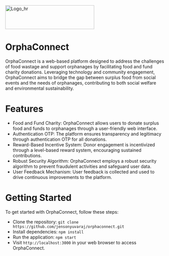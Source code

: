 <img src="https://github.com/jensonyuvaraj/OrphaConnect/assets/70461465/52e3f6db-91fc-4808-a16e-efeab38d1197" alt="Logo_hr" width="280" height="75">

# OrphaConnect
OrphaConnect is a web-based platform designed to address the challenges of food wastage and support orphanages by facilitating food and fund charity donations. Leveraging technology and community engagement, OrphaConnect aims to bridge the gap between surplus food from social events and the needs of orphanages, contributing to both social welfare and environmental sustainability.

# Features
- Food and Fund Charity: OrphaConnect allows users to donate surplus food and funds to orphanages through a user-friendly web interface.
- Authentication OTP: The platform ensures transparency and legitimacy through authentication OTP for all donations.
- Reward-Based Incentive System: Donor engagement is incentivized through a level-based reward system, encouraging sustained contributions.
- Robust Security Algorithm: OrphaConnect employs a robust security algorithm to prevent fraudulent activities and safeguard user data.
- User Feedback Mechanism: User feedback is collected and used to drive continuous improvements to the platform.

# Getting Started
To get started with OrphaConnect, follow these steps:
- Clone the repository: `git clone https://github.com/jensonyuvaraj/orphaconnect.git`
- Install dependencies: `npm install`
- Run the application: `npm start`
- Visit `http://localhost:3000` in your web browser to access OrphaConnect.
